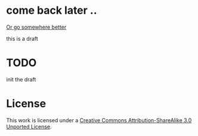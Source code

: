 # come back later ..

[Or go somewhere better](http://www.google.com/)

this is a draft

# TODO

init the draft

# License

This work is licensed under a [Creative Commons Attribution-ShareAlike 3.0 Unported License](http://creativecommons.org/licenses/by-sa/3.0/).

